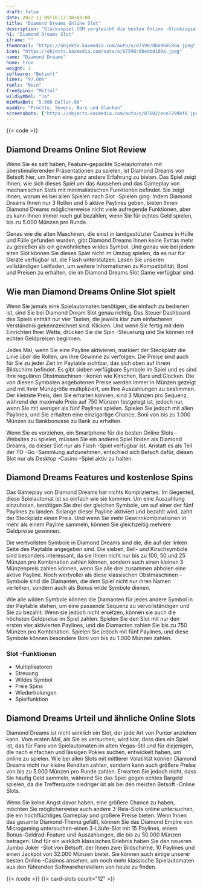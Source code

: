 ```yaml
---
draft: false
date: 2022-11-09T16:17:38+03:00
title: "Diamond Dreams Online Slot"
description: "Glücksspiel.COM vergleicht die besten Online -Glücksspiel -Sites und -spiele der Kanada.  Unabhängige Produktbewertungen und exklusive Anmeldeangebote. Jetzt spielen!"
h1: "Diamond Dreams Slot"
iframe: ""
thumbnail: "https://objekte.kaxmedia.com/auto/o/87598/0be9bd180a.jpeg"
icon: "https://objects.kaxmedia.com/auto/o/87598/0be9bd180a.jpeg"
name: "Diamond Dreams"
home: true
weight: 1
software: "Betsoft"
lines: "97.00%"
reels: "Nein"
freeSpins: "Mittel"
wildSymbol: "Ja"
minMaxBet: "5.000 Dollar.00"
maxWin: "Früchte, Sevens, Bars und Glocken"
screenshots: ["https://objects.kaxmedia.com/auto/o/87602/ece1299bf8.jpeg"]
---
```


{{< code >}}<h2>Diamond Dreams Online Slot Review</h2><p>Wenn Sie es satt haben, Feature-gepackte Spielautomaten mit überstimulierenden Präsentationen zu spielen, ist Diamond Dreams von Betsoft hier, um Ihnen eine ganz andere Erfahrung zu bieten. Das Spiel zeigt Ihnen, wie sich dieses Spiel um das Aussehen und das Gameplay von mechanischen Slots mit minimalistischen Funktionen befindet. Sie zeigt Ihnen, worum es bei allen Spielen nach Slot -Spielen ging. Indem Diamond Dreams Ihnen nur 3 Rollen und 5 aktive Paylines geben, bieten Ihnen Diamond Dreams möglicherweise nicht viele aufregende Funktionen, aber es kann Ihnen immer noch gut bezahlen, wenn Sie für echtes Geld spielen, bis zu 5.000 Münzen pro Runde.</p><p>Genau wie die alten Maschinen, die einst in landgestützter Casinos in Hülle und Fülle gefunden wurden, gibt Diamond Dreams Ihnen keine Extras mehr zu genießen als ein gewöhnliches wildes Symbol. Und genau wie bei jedem alten Slot können Sie dieses Spiel nicht im Umzug spielen, da es nur für Geräte verfügbar ist, die Flash unterstützen. Lesen Sie unseren vollständigen Leitfaden, um weitere Informationen zu Kompatibilität, Boni und Preisen zu erhalten, die im Diamond Dreams Slot Game verfügbar sind.</p><h2>Wie man Diamond Dreams Online Slot spielt</h2><p>Wenn Sie jemals eine Spielautomaten benötigen, die einfach zu bedienen ist, sind Sie bei Diamond Dream Slot genau richtig. Das Steuer Dashboard des Spiels enthält nur vier Tasten, die jeweils klar zum einfacheren Verständnis gekennzeichnet sind. Klicken. Und wenn Sie fertig mit dem Einrichten Ihrer Wette, drücken Sie die Spin -Steuerung und Sie können mit echten Geldpreisen beginnen.</p><p>Jedes Mal, wenn Sie eine Payline aktivieren, markiert der Steckplatz die Linie über die Rollen, um Ihre Gewinne zu verfolgen. Die Preise sind auch für Sie zu jeder Zeit im Paytable sichtbar, das sich oben auf Ihrem Bildschirm befindet. Es gibt sieben verfügbare Symbole im Spiel und es sind Ihre regulären Obstmaschinen -Ikonen wie Kirschen, Bars und Glocken. Die von diesen Symbolen angebotenen Preise werden immer in Münzen gezeigt und mit Ihrer Münzgröße multipliziert, um Ihre Auszahlungen zu bestimmen. Der kleinste Preis, den Sie erhalten können, sind 3 Münzen pro Sequenz, während der maximale Preis auf 750 Münzen festgelegt ist, jedoch nur, wenn Sie mit weniger als fünf Paylines spielen. Spielen Sie jedoch mit allen Paylines, und Sie erhalten eine einzigartige Chance, Boni von bis zu 1.000 Münzen zu Bankbonusse zu Bank zu erhalten.</p><p>Wenn Sie es vorziehen, ein Smartphone für die besten Online Slots -Websites zu spielen, müssen Sie ein anderes Spiel finden als Diamond Dreams, da dieser Slot nur als Flash -Spiel verfügbar ist. Anstatt es als Teil der TO -Go -Sammlung aufzunehmen, entschied sich Betsoft dafür, diesen Slot nur als Desktop -Casino -Spiel aktiv zu halten.</p><h2>Diamond Dreams Features und kostenlose Spins</h2><p>Das Gameplay von Diamond Dreams hat nichts Kompliziertes. Im Gegenteil, diese Spielautomat ist so einfach wie sie kommen. Um eine Auszahlung einzuholen, benötigen Sie drei der gleichen Symbole, um auf einer der fünf Paylines zu landen. Solange dieser Payline aktiviert und bezahlt wird, zahlt der Steckplatz einen Preis.  Und wenn Sie mehr Gewinnkombinationen in mehr als einem Payline sammeln, können Sie gleichzeitig mehrere Geldpreise gewinnen.</p><p>Die wertvollsten Symbole in Diamond Dreams sind die, die auf der linken Seite des Paytable angegeben sind. Die sieben, Bell- und Kirschsymbole sind besonders interessant, da sie Ihnen nicht nur bis zu 100, 50 und 25 Münzen pro Kombination zahlen können, sondern auch einen kleinen 3 Münzenpreis zahlen können, wenn Sie alle drei zusammen abholen eine aktive Payline. Noch wertvoller als diese klassischen Obstmaschinen -Symbole sind die Diamanten, die dem Spiel nicht nur ihren Namen verleihen, sondern auch als Bonus wilde Symbole dienen.</p><p>Wie alle wilden Symbole können die Diamanten für jedes andere Symbol in der Paytable stehen, um eine passende Sequenz zu vervollständigen und Sie zu bezahlt. Wenn sie jedoch nicht ersetzen, können sie auch die höchsten Geldpreise im Spiel zahlen. Spielen Sie den Slot mit nur den ersten vier aktivierten Paylines, und die Diamanten zahlen Sie bis zu 750 Münzen pro Kombination. Spielen Sie jedoch mit fünf Paylines, und diese Symbole können besondere Boni von bis zu 1.000 Münzen zahlen.</p><h3>
Slot -Funktionen</h3><ul>
<li></span>
Multiplikatoren</li>
<li></span>
Streuung</li>
<li></span>
Wildes Symbol</li>
<li></span>
Freie Spins</li>
<li></span>
Wiederholungen</li>
<li></span>
Spielfunktion</li></ul><h2>Diamond Dreams Urteil und ähnliche Online Slots</h2><p>Diamond Dreams ist nicht wirklich ein Slot, der jede Art von Punter anziehen kann. Vom ersten Mal, als Sie es versuchen, wird klar, dass dies ein Spiel ist, das für Fans von Spielautomaten im alten Vegas-Stil und für diejenigen, die nach einfachen und lässigen Pokies suchen, entwickelt haben, um online zu spielen.  Wie bei allen Slots mit mittlerer Volatilität können Diamond Dreams nicht nur kleine Renditen zahlen, sondern kann auch größere Preise von bis zu 5.000 Münzen pro Runde zahlen. Erwarten Sie jedoch nicht, dass Sie häufig Geld sammeln, während Sie das Spiel gegen echtes Bargeld spielen, da die Trefferquote niedriger ist als bei den meisten Betsoft -Online Slots.</p><p>Wenn Sie keine Angst davor haben, eine größere Chance zu haben, möchten Sie möglicherweise auch andere 3-Reis-Slots online untersuchen, die ein hochflüchtiges Gameplay und größere Preise bieten. Wenn Ihnen das gesamte Diamond-Thema gefällt, können Sie das Diamond Empire von Microgaming untersuchen-einen 3-Läufe-Slot mit 15 Paylines, einem Bonus-Geldrad-Feature und Auszahlungen, die bis zu 50.000 Münzen betragen. Und für ein wirklich klassisches Erlebnis haben Sie den neueren Jumbo Joker -Slot von Betsoft, der Ihnen zwei Bildschirme, 10 Paylines und einen Jackpot von 32.000 Münzen bietet. Sie können auch einige unserer besten Online -Casinos ansehen, um noch mehr klassische Spielautomaten aus den führenden Softwareherstellern von heute zu finden.</p>{{< /code >}}
 {{< card-slots count="12" >}}